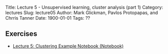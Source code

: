 Title: Lecture 5 - Unsupervised learning, cluster analysis (part 1)
Category: lectures
Slug: lecture05
Author: Mark Glickman, Pavlos Protopapas, and Chrris Tanner
Date: 1900-01-01
Tags: ??

## Exercises
- [Lecture 5: Clustering Example Notebook (Notebook)]({filename}notebook/cs109b_clustering_FINAL.ipynb)